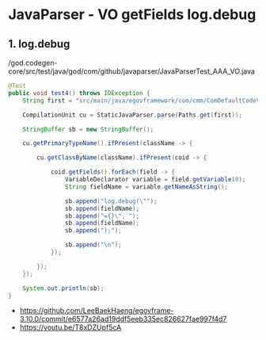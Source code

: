 # JavaParser - VO getFields log.debug

## 1. log.debug

/god.codegen-core/src/test/java/god/com/github/javaparser/JavaParserTest_AAA_VO.java

```java
@Test
public void test4() throws IOException {
	String first = "src/main/java/egovframework/com/cmm/ComDefaultCodeVO.java";

	CompilationUnit cu = StaticJavaParser.parse(Paths.get(first));

	StringBuffer sb = new StringBuffer();

	cu.getPrimaryTypeName().ifPresent(className -> {

		cu.getClassByName(className).ifPresent(coid -> {

			coid.getFields().forEach(field -> {
				VariableDeclarator variable = field.getVariable(0);
				String fieldName = variable.getNameAsString();

				sb.append("log.debug(\"");
				sb.append(fieldName);
				sb.append("={}\", ");
				sb.append(fieldName);
				sb.append(");");

				sb.append("\n");
			});

		});
	});

	System.out.println(sb);
}
```

- https://github.com/LeeBaekHaeng/egovframe-3.10.0/commit/e6577a26ad19ddf5eeb335ec826627fae997f4d7
- https://youtu.be/T8xDZUpf5cA
